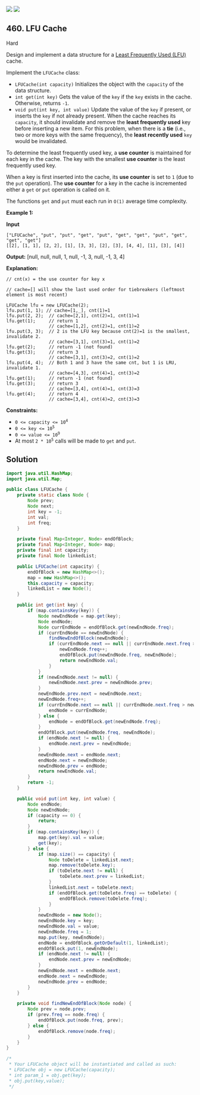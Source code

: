 [![](https://img.shields.io/github/stars/javadev/LeetCode-in-Java?label=Stars&style=flat-square)](https://github.com/javadev/LeetCode-in-Java)
[![](https://img.shields.io/github/forks/javadev/LeetCode-in-Java?label=Fork%20me%20on%20GitHub%20&style=flat-square)](https://github.com/javadev/LeetCode-in-Java/fork)

## 460\. LFU Cache

Hard

Design and implement a data structure for a [Least Frequently Used (LFU)](https://en.wikipedia.org/wiki/Least_frequently_used) cache.

Implement the `LFUCache` class:

*   `LFUCache(int capacity)` Initializes the object with the `capacity` of the data structure.
*   `int get(int key)` Gets the value of the `key` if the `key` exists in the cache. Otherwise, returns `-1`.
*   `void put(int key, int value)` Update the value of the `key` if present, or inserts the `key` if not already present. When the cache reaches its `capacity`, it should invalidate and remove the **least frequently used** key before inserting a new item. For this problem, when there is a **tie** (i.e., two or more keys with the same frequency), the **least recently used** `key` would be invalidated.

To determine the least frequently used key, a **use counter** is maintained for each key in the cache. The key with the smallest **use counter** is the least frequently used key.

When a key is first inserted into the cache, its **use counter** is set to `1` (due to the `put` operation). The **use counter** for a key in the cache is incremented either a `get` or `put` operation is called on it.

The functions `get` and `put` must each run in `O(1)` average time complexity.

**Example 1:**

**Input**

    ["LFUCache", "put", "put", "get", "put", "get", "get", "put", "get", "get", "get"] 
    [[2], [1, 1], [2, 2], [1], [3, 3], [2], [3], [4, 4], [1], [3], [4]]

**Output:** [null, null, null, 1, null, -1, 3, null, -1, 3, 4]

**Explanation:** 

    // cnt(x) = the use counter for key x 
   
    // cache=[] will show the last used order for tiebreakers (leftmost element is most recent) 
    
    LFUCache lfu = new LFUCache(2); 
    lfu.put(1, 1); // cache=[1,_], cnt(1)=1
    lfu.put(2, 2);  // cache=[2,1], cnt(2)=1, cnt(1)=1
    lfu.get(1);     // return 1 
                    // cache=[1,2], cnt(2)=1, cnt(1)=2
    lfu.put(3, 3);  // 2 is the LFU key because cnt(2)=1 is the smallest, invalidate 2. 
                    // cache=[3,1], cnt(3)=1, cnt(1)=2
    lfu.get(2);     // return -1 (not found)
    lfu.get(3);     // return 3
                    // cache=[3,1], cnt(3)=2, cnt(1)=2
    lfu.put(4, 4);  // Both 1 and 3 have the same cnt, but 1 is LRU, invalidate 1. 
                    // cache=[4,3], cnt(4)=1, cnt(3)=2
    lfu.get(1);     // return -1 (not found)
    lfu.get(3);     // return 3 
                    // cache=[3,4], cnt(4)=1, cnt(3)=3
    lfu.get(4);     // return 4 
                    // cache=[3,4], cnt(4)=2, cnt(3)=3

**Constraints:**

*   <code>0 <= capacity <= 10<sup>4</sup></code>
*   <code>0 <= key <= 10<sup>5</sup></code>
*   <code>0 <= value <= 10<sup>9</sup></code>
*   At most <code>2 * 10<sup>5</sup></code> calls will be made to `get` and `put`.

## Solution

```java
import java.util.HashMap;
import java.util.Map;

public class LFUCache {
    private static class Node {
        Node prev;
        Node next;
        int key = -1;
        int val;
        int freq;
    }

    private final Map<Integer, Node> endOfBlock;
    private final Map<Integer, Node> map;
    private final int capacity;
    private final Node linkedList;

    public LFUCache(int capacity) {
        endOfBlock = new HashMap<>();
        map = new HashMap<>();
        this.capacity = capacity;
        linkedList = new Node();
    }

    public int get(int key) {
        if (map.containsKey(key)) {
            Node newEndNode = map.get(key);
            Node endNode;
            Node currEndNode = endOfBlock.get(newEndNode.freq);
            if (currEndNode == newEndNode) {
                findNewEndOfBlock(newEndNode);
                if (currEndNode.next == null || currEndNode.next.freq > newEndNode.freq + 1) {
                    newEndNode.freq++;
                    endOfBlock.put(newEndNode.freq, newEndNode);
                    return newEndNode.val;
                }
            }
            if (newEndNode.next != null) {
                newEndNode.next.prev = newEndNode.prev;
            }
            newEndNode.prev.next = newEndNode.next;
            newEndNode.freq++;
            if (currEndNode.next == null || currEndNode.next.freq > newEndNode.freq) {
                endNode = currEndNode;
            } else {
                endNode = endOfBlock.get(newEndNode.freq);
            }
            endOfBlock.put(newEndNode.freq, newEndNode);
            if (endNode.next != null) {
                endNode.next.prev = newEndNode;
            }
            newEndNode.next = endNode.next;
            endNode.next = newEndNode;
            newEndNode.prev = endNode;
            return newEndNode.val;
        }
        return -1;
    }

    public void put(int key, int value) {
        Node endNode;
        Node newEndNode;
        if (capacity == 0) {
            return;
        }
        if (map.containsKey(key)) {
            map.get(key).val = value;
            get(key);
        } else {
            if (map.size() == capacity) {
                Node toDelete = linkedList.next;
                map.remove(toDelete.key);
                if (toDelete.next != null) {
                    toDelete.next.prev = linkedList;
                }
                linkedList.next = toDelete.next;
                if (endOfBlock.get(toDelete.freq) == toDelete) {
                    endOfBlock.remove(toDelete.freq);
                }
            }
            newEndNode = new Node();
            newEndNode.key = key;
            newEndNode.val = value;
            newEndNode.freq = 1;
            map.put(key, newEndNode);
            endNode = endOfBlock.getOrDefault(1, linkedList);
            endOfBlock.put(1, newEndNode);
            if (endNode.next != null) {
                endNode.next.prev = newEndNode;
            }
            newEndNode.next = endNode.next;
            endNode.next = newEndNode;
            newEndNode.prev = endNode;
        }
    }

    private void findNewEndOfBlock(Node node) {
        Node prev = node.prev;
        if (prev.freq == node.freq) {
            endOfBlock.put(node.freq, prev);
        } else {
            endOfBlock.remove(node.freq);
        }
    }
}

/*
 * Your LFUCache object will be instantiated and called as such:
 * LFUCache obj = new LFUCache(capacity);
 * int param_1 = obj.get(key);
 * obj.put(key,value);
 */
```